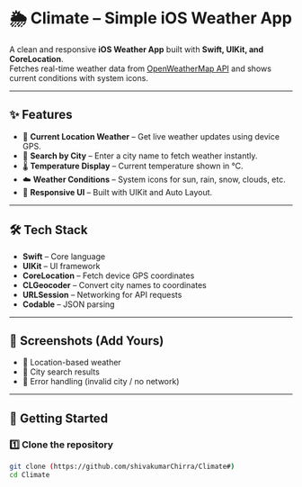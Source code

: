 # 🌦 Climate – Simple iOS Weather App

A clean and responsive **iOS Weather App** built with **Swift, UIKit, and CoreLocation**.  
Fetches real-time weather data from [OpenWeatherMap API](https://openweathermap.org/api) and shows current conditions with system icons.  

---

## ✨ Features
- 📍 **Current Location Weather** – Get live weather updates using device GPS.  
- 🔎 **Search by City** – Enter a city name to fetch weather instantly.  
- 🌡 **Temperature Display** – Current temperature shown in °C.  
- ☁️ **Weather Conditions** – System icons for sun, rain, snow, clouds, etc.  
- 📱 **Responsive UI** – Built with UIKit and Auto Layout.  

---

## 🛠 Tech Stack
- **Swift** – Core language  
- **UIKit** – UI framework  
- **CoreLocation** – Fetch device GPS coordinates  
- **CLGeocoder** – Convert city names to coordinates  
- **URLSession** – Networking for API requests  
- **Codable** – JSON parsing  

---

## 📸 Screenshots (Add Yours)
- 🔹 Location-based weather  
- 🔹 City search results  
- 🔹 Error handling (invalid city / no network)  

---

## 🚀 Getting Started

### 1️⃣ Clone the repository
```bash
git clone (https://github.com/shivakumarChirra/Climate#)
cd Climate
